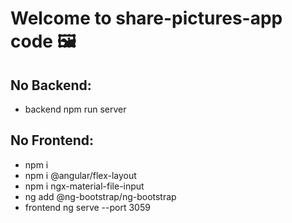 # Welcome to share-pictures-app code 🖼
## No Backend:
- backend npm run server
## No Frontend:
- npm i
- npm i @angular/flex-layout
- npm i ngx-material-file-input
- ng add @ng-bootstrap/ng-bootstrap
- frontend ng serve --port 3059
